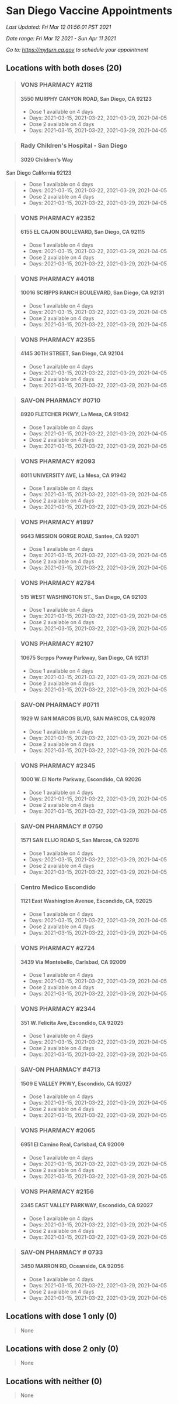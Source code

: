 # San Diego Vaccine Appointments
*Last Updated: Fri Mar 12 01:56:01 PST 2021*

*Date range: Fri Mar 12 2021 - Sun Apr 11 2021*

*Go to: <https://myturn.ca.gov> to schedule your appointment*


## Locations with both doses (20)

>### VONS PHARMACY #2118
>#### 3550 MURPHY CANYON ROAD, San Diego, CA 92123
>- Dose 1 available on 4 days
>  - Days: 2021-03-15, 2021-03-22, 2021-03-29, 2021-04-05
>- Dose 2 available on 4 days
>  - Days: 2021-03-15, 2021-03-22, 2021-03-29, 2021-04-05

>### Rady Children's Hospital - San Diego
>#### 3020 Children's Way
San Diego California 92123
>- Dose 1 available on 4 days
>  - Days: 2021-03-15, 2021-03-22, 2021-03-29, 2021-04-05
>- Dose 2 available on 4 days
>  - Days: 2021-03-15, 2021-03-22, 2021-03-29, 2021-04-05

>### VONS PHARMACY #2352
>#### 6155 EL CAJON BOULEVARD, San Diego, CA 92115
>- Dose 1 available on 4 days
>  - Days: 2021-03-15, 2021-03-22, 2021-03-29, 2021-04-05
>- Dose 2 available on 4 days
>  - Days: 2021-03-15, 2021-03-22, 2021-03-29, 2021-04-05

>### VONS PHARMACY #4018
>#### 10016 SCRIPPS RANCH BOULEVARD, San Diego, CA 92131
>- Dose 1 available on 4 days
>  - Days: 2021-03-15, 2021-03-22, 2021-03-29, 2021-04-05
>- Dose 2 available on 4 days
>  - Days: 2021-03-15, 2021-03-22, 2021-03-29, 2021-04-05

>### VONS PHARMACY #2355
>#### 4145 30TH STREET, San Diego, CA 92104
>- Dose 1 available on 4 days
>  - Days: 2021-03-15, 2021-03-22, 2021-03-29, 2021-04-05
>- Dose 2 available on 4 days
>  - Days: 2021-03-15, 2021-03-22, 2021-03-29, 2021-04-05

>### SAV-ON PHARMACY #0710
>#### 8920 FLETCHER PKWY, La Mesa, CA 91942
>- Dose 1 available on 4 days
>  - Days: 2021-03-15, 2021-03-22, 2021-03-29, 2021-04-05
>- Dose 2 available on 4 days
>  - Days: 2021-03-15, 2021-03-22, 2021-03-29, 2021-04-05

>### VONS PHARMACY #2093
>#### 8011 UNIVERSITY AVE, La Mesa, CA 91942
>- Dose 1 available on 4 days
>  - Days: 2021-03-15, 2021-03-22, 2021-03-29, 2021-04-05
>- Dose 2 available on 4 days
>  - Days: 2021-03-15, 2021-03-22, 2021-03-29, 2021-04-05

>### VONS PHARMACY #1897
>#### 9643 MISSION GORGE ROAD, Santee, CA 92071
>- Dose 1 available on 4 days
>  - Days: 2021-03-15, 2021-03-22, 2021-03-29, 2021-04-05
>- Dose 2 available on 4 days
>  - Days: 2021-03-15, 2021-03-22, 2021-03-29, 2021-04-05

>### VONS PHARMACY #2784
>#### 515 WEST WASHINGTON ST., San Diego, CA 92103
>- Dose 1 available on 4 days
>  - Days: 2021-03-15, 2021-03-22, 2021-03-29, 2021-04-05
>- Dose 2 available on 4 days
>  - Days: 2021-03-15, 2021-03-22, 2021-03-29, 2021-04-05

>### VONS PHARMACY #2107
>#### 10675 Scrpps Poway Parkway, San Diego, CA 92131
>- Dose 1 available on 4 days
>  - Days: 2021-03-15, 2021-03-22, 2021-03-29, 2021-04-05
>- Dose 2 available on 4 days
>  - Days: 2021-03-15, 2021-03-22, 2021-03-29, 2021-04-05

>### SAV-ON PHARMACY #0711
>#### 1929 W SAN MARCOS BLVD, SAN MARCOS, CA 92078
>- Dose 1 available on 4 days
>  - Days: 2021-03-15, 2021-03-22, 2021-03-29, 2021-04-05
>- Dose 2 available on 4 days
>  - Days: 2021-03-15, 2021-03-22, 2021-03-29, 2021-04-05

>### VONS PHARMACY #2345
>#### 1000 W. El Norte Parkway, Escondido, CA 92026
>- Dose 1 available on 4 days
>  - Days: 2021-03-15, 2021-03-22, 2021-03-29, 2021-04-05
>- Dose 2 available on 4 days
>  - Days: 2021-03-15, 2021-03-22, 2021-03-29, 2021-04-05

>### SAV-ON PHARMACY # 0750
>#### 1571 SAN ELIJO ROAD S, San Marcos, CA 92078
>- Dose 1 available on 4 days
>  - Days: 2021-03-15, 2021-03-22, 2021-03-29, 2021-04-05
>- Dose 2 available on 4 days
>  - Days: 2021-03-15, 2021-03-22, 2021-03-29, 2021-04-05

>### Centro Medico Escondido
>#### 1121 East Washington Avenue, Escondido, CA, 92025
>- Dose 1 available on 4 days
>  - Days: 2021-03-15, 2021-03-22, 2021-03-29, 2021-04-05
>- Dose 2 available on 4 days
>  - Days: 2021-03-15, 2021-03-22, 2021-03-29, 2021-04-05

>### VONS PHARMACY #2724
>#### 3439 Via Montebello, Carlsbad, CA 92009
>- Dose 1 available on 4 days
>  - Days: 2021-03-15, 2021-03-22, 2021-03-29, 2021-04-05
>- Dose 2 available on 4 days
>  - Days: 2021-03-15, 2021-03-22, 2021-03-29, 2021-04-05

>### VONS PHARMACY #2344
>#### 351 W. Felicita Ave, Escondido, CA 92025
>- Dose 1 available on 4 days
>  - Days: 2021-03-15, 2021-03-22, 2021-03-29, 2021-04-05
>- Dose 2 available on 4 days
>  - Days: 2021-03-15, 2021-03-22, 2021-03-29, 2021-04-05

>### SAV-ON PHARMACY #4713
>#### 1509 E VALLEY PKWY, Escondido, CA 92027
>- Dose 1 available on 4 days
>  - Days: 2021-03-15, 2021-03-22, 2021-03-29, 2021-04-05
>- Dose 2 available on 4 days
>  - Days: 2021-03-15, 2021-03-22, 2021-03-29, 2021-04-05

>### VONS PHARMACY #2065
>#### 6951 El Camino Real, Carlsbad, CA 92009
>- Dose 1 available on 4 days
>  - Days: 2021-03-15, 2021-03-22, 2021-03-29, 2021-04-05
>- Dose 2 available on 4 days
>  - Days: 2021-03-15, 2021-03-22, 2021-03-29, 2021-04-05

>### VONS PHARMACY #2156
>#### 2345 EAST VALLEY PARKWAY, Escondido, CA 92027
>- Dose 1 available on 4 days
>  - Days: 2021-03-15, 2021-03-22, 2021-03-29, 2021-04-05
>- Dose 2 available on 4 days
>  - Days: 2021-03-15, 2021-03-22, 2021-03-29, 2021-04-05

>### SAV-ON PHARMACY # 0733
>#### 3450 MARRON RD, Oceanside, CA 92056
>- Dose 1 available on 4 days
>  - Days: 2021-03-15, 2021-03-22, 2021-03-29, 2021-04-05
>- Dose 2 available on 4 days
>  - Days: 2021-03-15, 2021-03-22, 2021-03-29, 2021-04-05

## Locations with dose 1 only (0)

>None

## Locations with dose 2 only (0)

>None

## Locations with neither (0)

>None

